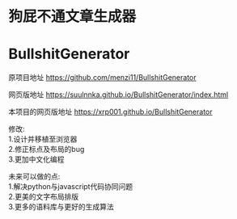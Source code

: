 # 狗屁不通文章生成器
# BullshitGenerator

原项目地址 https://github.com/menzi11/BullshitGenerator

网页版地址 https://suulnnka.github.io/BullshitGenerator/index.html

本项目的网页版地址 https://xrp001.github.io/BullshitGenerator

修改:  
1.设计并移植至浏览器  
2.修正标点及布局的bug  
3.更加中文化编程  

未来可以做的点:  
1.解决python与javascript代码协同问题  
2.更美的文字布局排版  
3.更多的语料库与更好的生成算法  
